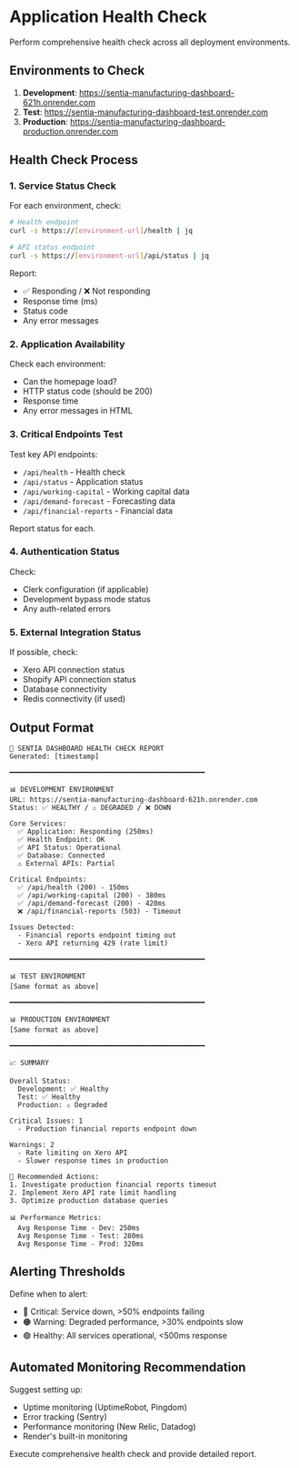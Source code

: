 # Application Health Check

Perform comprehensive health check across all deployment environments.

## Environments to Check

1. **Development**: https://sentia-manufacturing-dashboard-621h.onrender.com
2. **Test**: https://sentia-manufacturing-dashboard-test.onrender.com
3. **Production**: https://sentia-manufacturing-dashboard-production.onrender.com

## Health Check Process

### 1. Service Status Check

For each environment, check:

```bash
# Health endpoint
curl -s https://[environment-url]/health | jq

# API status endpoint
curl -s https://[environment-url]/api/status | jq
```

Report:
- ✅ Responding / ❌ Not responding
- Response time (ms)
- Status code
- Any error messages

### 2. Application Availability

Check each environment:
- Can the homepage load?
- HTTP status code (should be 200)
- Response time
- Any error messages in HTML

### 3. Critical Endpoints Test

Test key API endpoints:
- `/api/health` - Health check
- `/api/status` - Application status
- `/api/working-capital` - Working capital data
- `/api/demand-forecast` - Forecasting data
- `/api/financial-reports` - Financial data

Report status for each.

### 4. Authentication Status

Check:
- Clerk configuration (if applicable)
- Development bypass mode status
- Any auth-related errors

### 5. External Integration Status

If possible, check:
- Xero API connection status
- Shopify API connection status
- Database connectivity
- Redis connectivity (if used)

## Output Format

```
🏥 SENTIA DASHBOARD HEALTH CHECK REPORT
Generated: [timestamp]

━━━━━━━━━━━━━━━━━━━━━━━━━━━━━━━━━━━━━━━━━━━━━━━━

📊 DEVELOPMENT ENVIRONMENT
URL: https://sentia-manufacturing-dashboard-621h.onrender.com
Status: ✅ HEALTHY / ⚠️ DEGRADED / ❌ DOWN

Core Services:
  ✅ Application: Responding (250ms)
  ✅ Health Endpoint: OK
  ✅ API Status: Operational
  ✅ Database: Connected
  ⚠️ External APIs: Partial

Critical Endpoints:
  ✅ /api/health (200) - 150ms
  ✅ /api/working-capital (200) - 380ms
  ✅ /api/demand-forecast (200) - 420ms
  ❌ /api/financial-reports (503) - Timeout

Issues Detected:
  - Financial reports endpoint timing out
  - Xero API returning 429 (rate limit)

━━━━━━━━━━━━━━━━━━━━━━━━━━━━━━━━━━━━━━━━━━━━━━━━

📊 TEST ENVIRONMENT
[Same format as above]

━━━━━━━━━━━━━━━━━━━━━━━━━━━━━━━━━━━━━━━━━━━━━━━━

📊 PRODUCTION ENVIRONMENT
[Same format as above]

━━━━━━━━━━━━━━━━━━━━━━━━━━━━━━━━━━━━━━━━━━━━━━━━

📈 SUMMARY

Overall Status:
  Development: ✅ Healthy
  Test: ✅ Healthy
  Production: ⚠️ Degraded

Critical Issues: 1
  - Production financial reports endpoint down

Warnings: 2
  - Rate limiting on Xero API
  - Slower response times in production

🔧 Recommended Actions:
1. Investigate production financial reports timeout
2. Implement Xero API rate limit handling
3. Optimize production database queries

📊 Performance Metrics:
  Avg Response Time - Dev: 250ms
  Avg Response Time - Test: 280ms
  Avg Response Time - Prod: 320ms
```

## Alerting Thresholds

Define when to alert:
- 🔴 Critical: Service down, >50% endpoints failing
- 🟠 Warning: Degraded performance, >30% endpoints slow
- 🟢 Healthy: All services operational, <500ms response

## Automated Monitoring Recommendation

Suggest setting up:
- Uptime monitoring (UptimeRobot, Pingdom)
- Error tracking (Sentry)
- Performance monitoring (New Relic, Datadog)
- Render's built-in monitoring

Execute comprehensive health check and provide detailed report.
